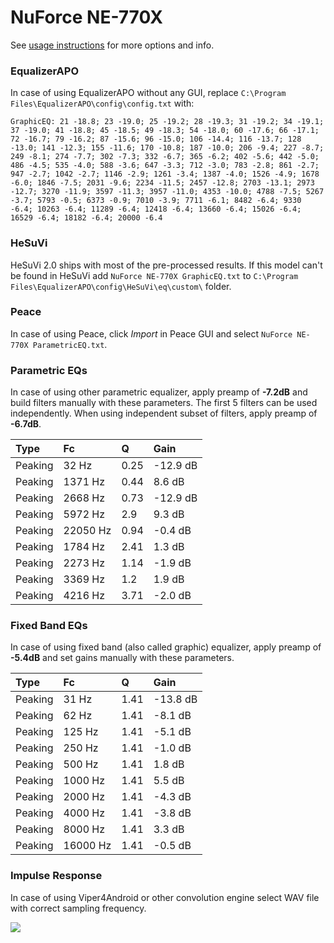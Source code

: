 # NuForce NE-770X
See [usage instructions](https://github.com/jaakkopasanen/AutoEq#usage) for more options and info.

### EqualizerAPO
In case of using EqualizerAPO without any GUI, replace `C:\Program Files\EqualizerAPO\config\config.txt`
with:
```
GraphicEQ: 21 -18.8; 23 -19.0; 25 -19.2; 28 -19.3; 31 -19.2; 34 -19.1; 37 -19.0; 41 -18.8; 45 -18.5; 49 -18.3; 54 -18.0; 60 -17.6; 66 -17.1; 72 -16.7; 79 -16.2; 87 -15.6; 96 -15.0; 106 -14.4; 116 -13.7; 128 -13.0; 141 -12.3; 155 -11.6; 170 -10.8; 187 -10.0; 206 -9.4; 227 -8.7; 249 -8.1; 274 -7.7; 302 -7.3; 332 -6.7; 365 -6.2; 402 -5.6; 442 -5.0; 486 -4.5; 535 -4.0; 588 -3.6; 647 -3.3; 712 -3.0; 783 -2.8; 861 -2.7; 947 -2.7; 1042 -2.7; 1146 -2.9; 1261 -3.4; 1387 -4.0; 1526 -4.9; 1678 -6.0; 1846 -7.5; 2031 -9.6; 2234 -11.5; 2457 -12.8; 2703 -13.1; 2973 -12.7; 3270 -11.9; 3597 -11.3; 3957 -11.0; 4353 -10.0; 4788 -7.5; 5267 -3.7; 5793 -0.5; 6373 -0.9; 7010 -3.9; 7711 -6.1; 8482 -6.4; 9330 -6.4; 10263 -6.4; 11289 -6.4; 12418 -6.4; 13660 -6.4; 15026 -6.4; 16529 -6.4; 18182 -6.4; 20000 -6.4
```

### HeSuVi
HeSuVi 2.0 ships with most of the pre-processed results. If this model can't be found in HeSuVi add
`NuForce NE-770X GraphicEQ.txt` to `C:\Program Files\EqualizerAPO\config\HeSuVi\eq\custom\` folder.

### Peace
In case of using Peace, click *Import* in Peace GUI and select `NuForce NE-770X ParametricEQ.txt`.

### Parametric EQs
In case of using other parametric equalizer, apply preamp of **-7.2dB** and build filters manually
with these parameters. The first 5 filters can be used independently.
When using independent subset of filters, apply preamp of **-6.7dB**.

| Type    | Fc       |    Q | Gain     |
|:--------|:---------|:-----|:---------|
| Peaking | 32 Hz    | 0.25 | -12.9 dB |
| Peaking | 1371 Hz  | 0.44 | 8.6 dB   |
| Peaking | 2668 Hz  | 0.73 | -12.9 dB |
| Peaking | 5972 Hz  | 2.9  | 9.3 dB   |
| Peaking | 22050 Hz | 0.94 | -0.4 dB  |
| Peaking | 1784 Hz  | 2.41 | 1.3 dB   |
| Peaking | 2273 Hz  | 1.14 | -1.9 dB  |
| Peaking | 3369 Hz  | 1.2  | 1.9 dB   |
| Peaking | 4216 Hz  | 3.71 | -2.0 dB  |

### Fixed Band EQs
In case of using fixed band (also called graphic) equalizer, apply preamp of **-5.4dB** and set
gains manually with these parameters.

| Type    | Fc       |    Q | Gain     |
|:--------|:---------|:-----|:---------|
| Peaking | 31 Hz    | 1.41 | -13.8 dB |
| Peaking | 62 Hz    | 1.41 | -8.1 dB  |
| Peaking | 125 Hz   | 1.41 | -5.1 dB  |
| Peaking | 250 Hz   | 1.41 | -1.0 dB  |
| Peaking | 500 Hz   | 1.41 | 1.8 dB   |
| Peaking | 1000 Hz  | 1.41 | 5.5 dB   |
| Peaking | 2000 Hz  | 1.41 | -4.3 dB  |
| Peaking | 4000 Hz  | 1.41 | -3.8 dB  |
| Peaking | 8000 Hz  | 1.41 | 3.3 dB   |
| Peaking | 16000 Hz | 1.41 | -0.5 dB  |

### Impulse Response
In case of using Viper4Android or other convolution engine select WAV file with correct sampling frequency.

![](https://raw.githubusercontent.com/jaakkopasanen/AutoEq/master/results/referenceaudioanalyzer/zero/NuForce%20NE-770X/NuForce%20NE-770X.png)